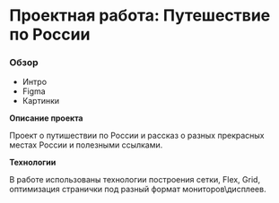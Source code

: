# Проектная работа: Путешествие по России

### Обзор
* Интро
* Figma
* Картинки

**Описание проекта**

Проект о путишествии по России и рассказ о разных прекрасных местах России и полезными ссылками.

**Технологии**

В работе использованы технологии построения сетки, Flex, Grid, оптимизация странички под разный формат мониторов\дисплеев.


